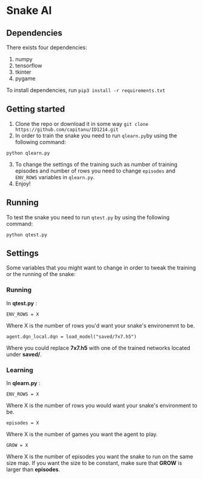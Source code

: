 # Snake AI

## Dependencies
There exists four dependencies:

1. numpy
2. tensorflow
3. tkinter
4. pygame


To install dependencies, run `pip3 install -r requirements.txt`

## Getting started

1. Clone the repo or download it in some way `git clone https://github.com/capitanu/ID1214.git`
2. In order to train the snake you need to run `qlearn.py`by using the following command:
```
python qlearn.py
```
3. To change the settings of the training such as number of training episodes and number of rows you need to change `episodes` and `ENV_ROWS` variables in `qlearn.py`.
4. Enjoy! 

## Running
To test the snake you need to run `qtest.py` by using the following command:
```
python qtest.py
```

## Settings

Some variables that you might want to change in order to tweak the training or the running of the snake:

### Running

In **qtest.py** :

	ENV_ROWS = X

Where X is the number of rows you'd want your snake's environemnt to be.

	agent.dqn_local.dqn = load_model("saved/7x7.h5")
	
Where you could replace **7x7.h5** with one of the trained networks located under __saved/__.


### Learning

In **qlearn.py** :

	ENV_ROWS = X
	
Where X is the number of rows you would want your snake's environment to be.

	episodes = X

Where X is the number of games you want the agent to play.

	GROW = X
	
Where X is the number of episodes you want the snake to run on the same size map. If you want the size to be constant, make sure that **GROW** is larger than **episodes**.

